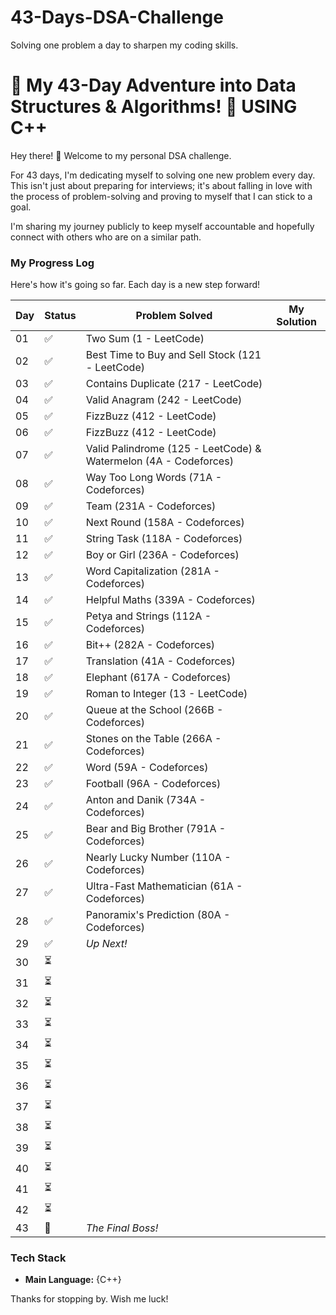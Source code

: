 # 43-Days-DSA-Challenge
Solving one problem a day to sharpen my coding skills.

# 🚀 My 43-Day Adventure into Data Structures & Algorithms! 🚀  USING C++

Hey there! 👋 Welcome to my personal DSA challenge.

For 43 days, I'm dedicating myself to solving one new problem every day. This isn't just about preparing for interviews; it's about falling in love with the process of problem-solving and proving to myself that I can stick to a goal.

I'm sharing my journey publicly to keep myself accountable and hopefully connect with others who are on a similar path.

### My Progress Log

Here's how it's going so far. Each day is a new step forward!

| Day | Status |                Problem Solved                                        |              My Solution                      |
|-----|--------|-----------------------------------------------------------------------|-----------------------------------------------|
| 01 | ✅      | Two Sum (1 - LeetCode)                                               |                                               |
| 02 | ✅      | Best Time to Buy and Sell Stock (121 - LeetCode)                     |                                               | 
| 03 | ✅      | Contains Duplicate (217 - LeetCode)                                  |                                               |
| 04 | ✅      | Valid Anagram (242 - LeetCode)                                       |                                               |
| 05 | ✅      | FizzBuzz (412 - LeetCode)                                            |                                               |
| 06 | ✅      | FizzBuzz (412 - LeetCode)                                            |                                               |
| 07 | ✅      | Valid Palindrome (125 - LeetCode) & Watermelon (4A - Codeforces)     |                                               |
| 08 | ✅      | Way Too Long Words (71A - Codeforces)                                |                                               |
| 09 | ✅      | Team (231A - Codeforces)                                             |                                               |
| 10 | ✅      | Next Round (158A - Codeforces)                                       |                                               |
| 11 | ✅      | String Task (118A - Codeforces)                                      |                                               | 
| 12 | ✅      | Boy or Girl (236A - Codeforces)                                      |                                               |
| 13 | ✅      | Word Capitalization (281A - Codeforces)                              |                                               |
| 14 | ✅      | Helpful Maths (339A - Codeforces) | |
| 15 | ✅      | Petya and Strings (112A - Codeforces) | |
| 16 | ✅      | Bit++ (282A - Codeforces) | |
| 17 | ✅      | Translation (41A - Codeforces) | |
| 18 | ✅      | Elephant (617A - Codeforces) | |
| 19 | ✅      | Roman to Integer (13 - LeetCode) | |
| 20 | ✅      | Queue at the School (266B - Codeforces) | |
| 21 | ✅      | Stones on the Table (266A - Codeforces) | |
| 22 | ✅      | Word (59A - Codeforces) | |
| 23 | ✅      | Football (96A - Codeforces) | |
| 24 | ✅      | Anton and Danik (734A - Codeforces) | |
| 25 | ✅      | Bear and Big Brother (791A - Codeforces) | |
| 26 | ✅      | Nearly Lucky Number (110A - Codeforces) | |
| 27 | ✅      | Ultra-Fast Mathematician (61A - Codeforces) | |
| 28 | ✅      | Panoramix's Prediction (80A - Codeforces) | |
| 29 | ✅      | *Up Next!* | |
| 30 | ⏳ | | |
| 31 | ⏳ | | |
| 32 | ⏳ | | |
| 33 | ⏳ | | |
| 34 | ⏳ | | |
| 35 | ⏳ | | |
| 36 | ⏳ | | |
| 37 | ⏳ | | |
| 38 | ⏳ | | |
| 39 | ⏳ | | |
| 40 | ⏳ | | |
| 41 | ⏳ | | |
| 42 | ⏳ | | |
| 43 | 🎯 | *The Final Boss!* | |


### Tech Stack
* **Main Language:** {C++}

Thanks for stopping by. Wish me luck!

